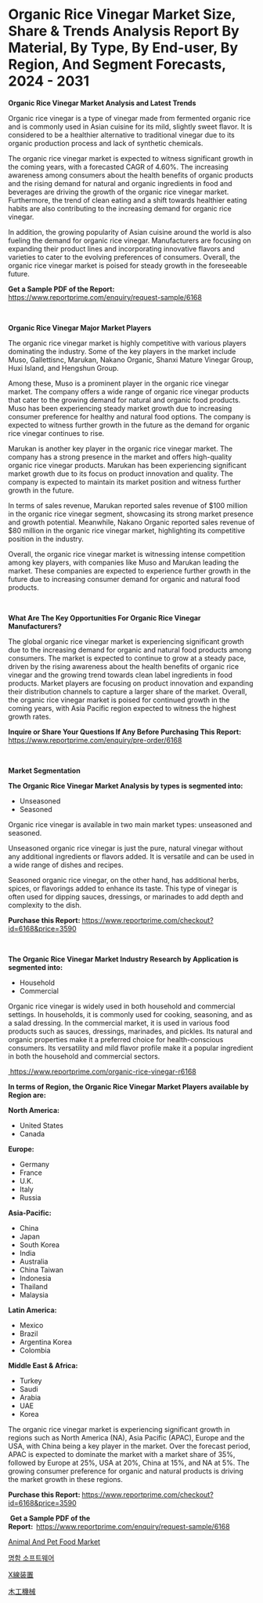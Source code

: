 <p><h1>Organic Rice Vinegar Market Size, Share & Trends Analysis Report By Material, By Type, By End-user, By Region, And Segment Forecasts, 2024 - 2031</h1></p><p><strong>Organic Rice Vinegar Market Analysis and Latest Trends</strong></p>
<p><p>Organic rice vinegar is a type of vinegar made from fermented organic rice and is commonly used in Asian cuisine for its mild, slightly sweet flavor. It is considered to be a healthier alternative to traditional vinegar due to its organic production process and lack of synthetic chemicals.</p><p>The organic rice vinegar market is expected to witness significant growth in the coming years, with a forecasted CAGR of 4.60%. The increasing awareness among consumers about the health benefits of organic products and the rising demand for natural and organic ingredients in food and beverages are driving the growth of the organic rice vinegar market. Furthermore, the trend of clean eating and a shift towards healthier eating habits are also contributing to the increasing demand for organic rice vinegar.</p><p>In addition, the growing popularity of Asian cuisine around the world is also fueling the demand for organic rice vinegar. Manufacturers are focusing on expanding their product lines and incorporating innovative flavors and varieties to cater to the evolving preferences of consumers. Overall, the organic rice vinegar market is poised for steady growth in the foreseeable future.</p></p>
<p><strong>Get a Sample PDF of the Report:&nbsp;</strong> <a href="https://www.reportprime.com/enquiry/request-sample/6168">https://www.reportprime.com/enquiry/request-sample/6168</a></p>
<p>&nbsp;</p>
<p><strong>Organic Rice Vinegar Major Market Players</strong></p>
<p><p>The organic rice vinegar market is highly competitive with various players dominating the industry. Some of the key players in the market include Muso, Gallettisnc, Marukan, Nakano Organic, Shanxi Mature Vinegar Group, Huxi Island, and Hengshun Group.</p><p>Among these, Muso is a prominent player in the organic rice vinegar market. The company offers a wide range of organic rice vinegar products that cater to the growing demand for natural and organic food products. Muso has been experiencing steady market growth due to increasing consumer preference for healthy and natural food options. The company is expected to witness further growth in the future as the demand for organic rice vinegar continues to rise.</p><p>Marukan is another key player in the organic rice vinegar market. The company has a strong presence in the market and offers high-quality organic rice vinegar products. Marukan has been experiencing significant market growth due to its focus on product innovation and quality. The company is expected to maintain its market position and witness further growth in the future.</p><p>In terms of sales revenue, Marukan reported sales revenue of $100 million in the organic rice vinegar segment, showcasing its strong market presence and growth potential. Meanwhile, Nakano Organic reported sales revenue of $80 million in the organic rice vinegar market, highlighting its competitive position in the industry.</p><p>Overall, the organic rice vinegar market is witnessing intense competition among key players, with companies like Muso and Marukan leading the market. These companies are expected to experience further growth in the future due to increasing consumer demand for organic and natural food products.</p></p>
<p>&nbsp;</p>
<p><strong>What Are The Key Opportunities For Organic Rice Vinegar Manufacturers?</strong></p>
<p><p>The global organic rice vinegar market is experiencing significant growth due to the increasing demand for organic and natural food products among consumers. The market is expected to continue to grow at a steady pace, driven by the rising awareness about the health benefits of organic rice vinegar and the growing trend towards clean label ingredients in food products. Market players are focusing on product innovation and expanding their distribution channels to capture a larger share of the market. Overall, the organic rice vinegar market is poised for continued growth in the coming years, with Asia Pacific region expected to witness the highest growth rates.</p></p>
<p><strong>Inquire or Share Your Questions If Any Before Purchasing This Report:</strong> <a href="https://www.reportprime.com/enquiry/pre-order/6168">https://www.reportprime.com/enquiry/pre-order/6168</a></p>
<p>&nbsp;</p>
<p><strong>Market Segmentation</strong></p>
<p><strong>The Organic Rice Vinegar Market Analysis by types is segmented into:</strong></p>
<p><ul><li>Unseasoned</li><li>Seasoned</li></ul></p>
<p><p>Organic rice vinegar is available in two main market types: unseasoned and seasoned. </p><p>Unseasoned organic rice vinegar is just the pure, natural vinegar without any additional ingredients or flavors added. It is versatile and can be used in a wide range of dishes and recipes.</p><p>Seasoned organic rice vinegar, on the other hand, has additional herbs, spices, or flavorings added to enhance its taste. This type of vinegar is often used for dipping sauces, dressings, or marinades to add depth and complexity to the dish.</p></p>
<p><strong>Purchase this Report:&nbsp;</strong><a href="https://www.reportprime.com/checkout?id=6168&price=3590">https://www.reportprime.com/checkout?id=6168&price=3590</a></p>
<p>&nbsp;</p>
<p><strong>The Organic Rice Vinegar Market Industry Research by Application is segmented into:</strong></p>
<p><ul><li>Household</li><li>Commercial</li></ul></p>
<p><p>Organic rice vinegar is widely used in both household and commercial settings. In households, it is commonly used for cooking, seasoning, and as a salad dressing. In the commercial market, it is used in various food products such as sauces, dressings, marinades, and pickles. Its natural and organic properties make it a preferred choice for health-conscious consumers. Its versatility and mild flavor profile make it a popular ingredient in both the household and commercial sectors.</p></p>
<p><a href="https://www.reportprime.com/organic-rice-vinegar-r6168">&nbsp;https://www.reportprime.com/organic-rice-vinegar-r6168</a></p>
<p><strong>In terms of Region, the Organic Rice Vinegar Market Players available by Region are:</strong></p>
<p>
    <p> <strong> North America: </strong>
        <ul>
            <li>United States</li>
            <li>Canada</li>
        </ul>
        </p> 
    <p> <strong> Europe: </strong>
        <ul>
            <li>Germany</li>
            <li>France</li>
            <li>U.K.</li>
            <li>Italy</li>
            <li>Russia</li>
        </ul>
        </p> 
    <p> <strong> Asia-Pacific: </strong>
        <ul>
            <li>China</li>
            <li>Japan</li>
            <li>South Korea</li>
            <li>India</li>
            <li>Australia</li>
            <li>China Taiwan</li>
            <li>Indonesia</li>
            <li>Thailand</li>
            <li>Malaysia</li>
        </ul>
        </p> 
    <p> <strong> Latin America: </strong>
        <ul>
            <li>Mexico</li>
            <li>Brazil</li>
            <li>Argentina Korea</li>
            <li>Colombia</li>
        </ul>
        </p> 
    <p> <strong> Middle East & Africa: </strong>
        <ul>
            <li>Turkey</li>
            <li>Saudi</li>
            <li>Arabia</li>
            <li>UAE</li>
            <li>Korea</li>
        </ul>
    </p>
    </p>
<p><p>The organic rice vinegar market is experiencing significant growth in regions such as North America (NA), Asia Pacific (APAC), Europe and the USA, with China being a key player in the market. Over the forecast period, APAC is expected to dominate the market with a market share of 35%, followed by Europe at 25%, USA at 20%, China at 15%, and NA at 5%. The growing consumer preference for organic and natural products is driving the market growth in these regions.</p></p>
<p><strong>Purchase this Report: </strong><a href="https://www.reportprime.com/checkout?id=6168&price=3590">https://www.reportprime.com/checkout?id=6168&price=3590</a></p>
<p>&nbsp;<strong>Get a Sample PDF of the Report:&nbsp;&nbsp;</strong><a href="https://www.reportprime.com/enquiry/request-sample/6168">https://www.reportprime.com/enquiry/request-sample/6168</a></p>
<p><strong></strong></p>
<p><p><a href="https://github.com/luckyshygirl/Market-Research-Report-List-4/blob/main/animal-and-pet-food-market.md">Animal And Pet Food Market</a></p><p><a href="https://medium.com/@raisin7568/%EB%B9%84%EC%A6%88%EB%8B%88%EC%8A%A4-%EC%B9%B4%EB%93%9C-%EC%86%8C%ED%94%84%ED%8A%B8%EC%9B%A8%EC%96%B4-%EC%8B%9C%EC%9E%A5-%EC%9D%B8%EC%82%AC%EC%9D%B4%ED%8A%B8-%EC%8B%9C%EC%9E%A5-%EB%8F%99%ED%96%A5-%EC%84%B1%EC%9E%A5-2024%EB%85%84%EB%B6%80%ED%84%B0-2031%EB%85%84%EA%B9%8C%EC%A7%80-%EC%98%88%EC%83%81-%EB%90%A8-9e9df13a4cb7">명함 소프트웨어</a></p><p><a href="https://github.com/oqoeusbvpadwjs08/Market-Research-Report-List-1/blob/main/551174018014.md">X線装置</a></p><p><a href="https://github.com/CloydAbbott2023/Market-Research-Report-List-1/blob/main/627155818013.md">木工機械</a></p></p>